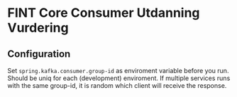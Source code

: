 # FINT Core Consumer Utdanning Vurdering

## Configuration

Set `spring.kafka.consumer.group-id` as enviroment variable before you run. Should be uniq for each (development) enviroment. If multiple services runs with the same group-id, it is random which client will receive the response.